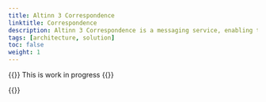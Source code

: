 ```yaml
---
title: Altinn 3 Correspondence
linktitle: Correspondence
description: Altinn 3 Correspondence is a messaging service, enabling the secure exchange of correspondence, such as official letters, notifications, and other documents, between public agencies and individuals or businesses.
tags: [architecture, solution]
toc: false
weight: 1
---
```


{{<notice warning>}} <!-- info -->
This is work in progress
{{</notice>}}

{{<children />}}


